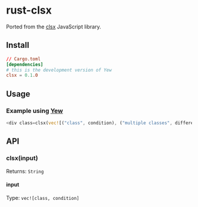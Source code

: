 # rust-clsx

Ported from the [clsx](https://github.com/lukeed/clsx) JavaScript library.

## Install

```toml
// Cargo.toml
[dependencies]
# this is the development version of Yew
clsx = 0.1.0
```

## Usage

### Example using [Yew](https://yew.rs/)
```rust
<div class=clsx(vec![("class", condition), ("multiple classes", different_condition)]) />
```

## API
### clsx(input)

Returns: `String`

#### input

Type: `vec![class, condition]`

